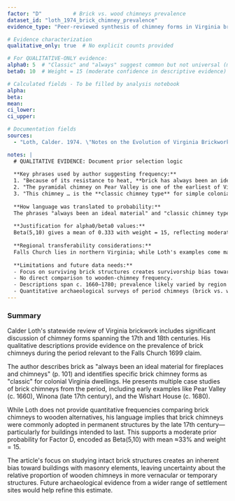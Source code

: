 ```yaml
---
factor: "D"          # Brick vs. wood chimneys prevalence
dataset_id: "loth_1974_brick_chimney_prevalence"
evidence_type: "Peer‑reviewed synthesis of chimney forms in Virginia brickwork"

# Evidence characterization
qualitative_only: true  # No explicit counts provided

# For QUALITATIVE-ONLY evidence:
alpha0: 5  # "Classic" and "always" suggest common but not universal (mean ≈0.33)
beta0: 10  # Weight = 15 (moderate confidence in descriptive evidence)

# Calculated fields - To be filled by analysis notebook
alpha:               
beta:                
mean:                
ci_lower:            
ci_upper:            

# Documentation fields
sources:             
  - "Loth, Calder. 1974. \"Notes on the Evolution of Virginia Brickwork from the Seventeenth Century to the Late Nineteenth Century.\" Bulletin of the Association for Preservation Technology 6(2):82‑120, esp. pp. 101–103."

notes: |
  # QUALITATIVE EVIDENCE: Document prior selection logic
  
  **Key phrases used by author suggesting frequency:**
  1. "Because of its resistance to heat, **brick has always been an ideal material for fireplaces and chimneys**." (p. 101)
  2. "The pyramidal chimney on Pear Valley is one of the earliest of Virginia chimney forms; it is **rarely found on buildings erected after the 1710's**." (p. 101)
  3. "This chimney … is the **classic chimney type** for simple colonial Virginia dwellings from the 1720's to the 1780's." (p. 103, Liberty Hall example)
  
  **How language was translated to probability:**
  The phrases "always been an ideal material" and "classic chimney type" suggest that brick chimneys were common—but not universal—on permanent dwellings. Translating these qualitative descriptors to a probability, I assign a mean of approximately 33% (0.33).
  
  **Justification for alpha0/beta0 values:**
  Beta(5,10) gives a mean of 0.333 with weight = 15, reflecting moderate confidence in the descriptive evidence while acknowledging uncertainty. This prior suggests brick chimneys were reasonably common but not predominant, and could vary by region and socioeconomic status.
  
  **Regional transferability considerations:**
  Falls Church lies in northern Virginia; while Loth's examples come mainly from Tidewater and the Valley, they cover statewide trends, supporting transferability. The author presents this as a general pattern across Virginia.
  
  **Limitations and future data needs:**
  - Focus on surviving brick structures creates survivorship bias toward masonry examples.
  - No direct comparison to wooden‑chimney frequency.
  - Descriptions span c. 1660–1780; prevalence likely varied by region and decade.
  - Quantitative archaeological surveys of period chimneys (brick vs. wood) would strengthen this evidence.
---
```

### Summary

Calder Loth's statewide review of Virginia brickwork includes significant discussion of chimney forms spanning the 17th and 18th centuries. His qualitative descriptions provide evidence on the prevalence of brick chimneys during the period relevant to the Falls Church 1699 claim.

The author describes brick as "always been an ideal material for fireplaces and chimneys" (p. 101) and identifies specific brick chimney forms as "classic" for colonial Virginia dwellings. He presents multiple case studies of brick chimneys from the period, including early examples like Pear Valley (c. 1660), Winona (late 17th century), and the Wishart House (c. 1680).

While Loth does not provide quantitative frequencies comparing brick chimneys to wooden alternatives, his language implies that brick chimneys were commonly adopted in permanent structures by the late 17th century—particularly for buildings intended to last. This supports a moderate prior probability for Factor D, encoded as Beta(5,10) with mean ≈33% and weight = 15.

The article's focus on studying intact brick structures creates an inherent bias toward buildings with masonry elements, leaving uncertainty about the relative proportion of wooden chimneys in more vernacular or temporary structures. Future archaeological evidence from a wider range of settlement sites would help refine this estimate. 
